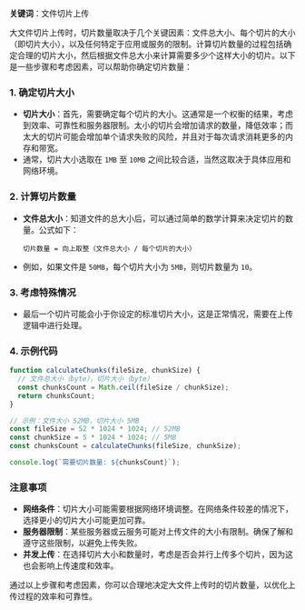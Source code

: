 **关键词**：文件切片上传

大文件切片上传时，切片数量取决于几个关键因素：文件总大小、每个切片的大小（即切片大小），以及任何特定于应用或服务的限制。计算切片数量的过程包括确定合理的切片大小，然后根据文件总大小来计算需要多少个这样大小的切片。以下是一些步骤和考虑因素，可以帮助你确定切片数量：

### 1. 确定切片大小

- **切片大小**：首先，需要确定每个切片的大小。这通常是一个权衡的结果，考虑到效率、可靠性和服务器限制。太小的切片会增加请求的数量，降低效率；而太大的切片可能会增加单个请求失败的风险，并且对于每次请求消耗更多的内存和带宽。
- 通常，切片大小选取在 `1MB` 至 `10MB` 之间比较合适，当然这取决于具体应用和网络环境。

### 2. 计算切片数量

- **文件总大小**：知道文件的总大小后，可以通过简单的数学计算来决定切片的数量。公式如下：

  ```
  切片数量 = 向上取整（文件总大小 / 每个切片的大小）
  ```

- 例如，如果文件是 `50MB`，每个切片大小为 `5MB`，则切片数量为 `10`。

### 3. 考虑特殊情况

- 最后一个切片可能会小于你设定的标准切片大小，这是正常情况，需要在上传逻辑中进行处理。

### 4. 示例代码

```javascript
function calculateChunks(fileSize, chunkSize) {
  // 文件总大小（byte），切片大小（byte）
  const chunksCount = Math.ceil(fileSize / chunkSize);
  return chunksCount;
}

// 示例：文件大小 52MB，切片大小 5MB
const fileSize = 52 * 1024 * 1024; // 52MB
const chunkSize = 5 * 1024 * 1024; // 5MB
const chunksCount = calculateChunks(fileSize, chunkSize);

console.log(`需要切片数量: ${chunksCount}`);
```

### 注意事项

- **网络条件**：切片大小可能需要根据网络环境调整。在网络条件较差的情况下，选择更小的切片大小可能更加可靠。
- **服务器限制**：某些服务器或云服务可能对上传文件的大小有限制。确保了解和遵守这些限制，以避免上传失败。
- **并发上传**：在选择切片大小和数量时，考虑是否会并行上传多个切片，因为这也会影响上传速度和效率。

通过以上步骤和考虑因素，你可以合理地决定大文件上传时的切片数量，以优化上传过程的效率和可靠性。

